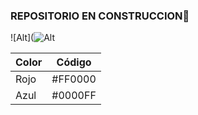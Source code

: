 ### REPOSITORIO EN CONSTRUCCION👋
![Alt](![Alt](https://imgv3.fotor.com/images/homepage-feature-card/PNG-de-coches.jpg)
	
| Color | Código |
| ----------- | ----------- |
| Rojo | #FF0000 |
| Azul | #0000FF |

<!--
**AndresCifu13/AndresCifu13** is a ✨ _special_ ✨ repository because its `README.md` (this file) appears on your GitHub profile.

Here are some ideas to get you started:

- 🔭 I’m currently working on ...
- 🌱 I’m currently learning ...
- 👯 I’m looking to collaborate on ...
- 🤔 I’m looking for help with ...
- 💬 Ask me about ...
- 📫 How to reach me: ...
- 😄 Pronouns: ...
- ⚡ Fun fact: ...
-->
